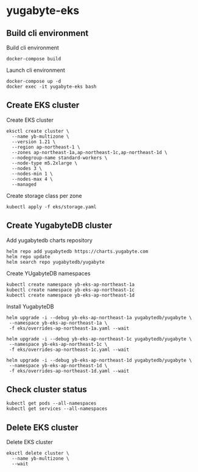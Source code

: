 # yugabyte-eks

## Build cli environment

Build cli environment
```
docker-compose build
```

Launch cli environment
```
docker-compose up -d
docker exec -it yugabyte-eks bash
```

## Create EKS cluster

Create EKS cluster
```
eksctl create cluster \
  --name yb-multizone \
  --version 1.21 \
  --region ap-northeast-1 \
  --zones ap-northeast-1a,ap-northeast-1c,ap-northeast-1d \
  --nodegroup-name standard-workers \
  --node-type m5.2xlarge \
  --nodes 3 \
  --nodes-min 1 \
  --nodes-max 4 \
  --managed
```

Create storage class per zone
```
kubectl apply -f eks/storage.yaml
```

## Create YugabyteDB cluster

Add yugabytedb charts repository
```
helm repo add yugabytedb https://charts.yugabyte.com
helm repo update
helm search repo yugabytedb/yugabyte
```

Create YUgabyteDB namespaces
```
kubectl create namespace yb-eks-ap-northeast-1a
kubectl create namespace yb-eks-ap-northeast-1c
kubectl create namespace yb-eks-ap-northeast-1d
```


Install YugabyteDB
```
helm upgrade -i --debug yb-eks-ap-northeast-1a yugabytedb/yugabyte \
 --namespace yb-eks-ap-northeast-1a \
 -f eks/overrides-ap-northeast-1a.yaml --wait

helm upgrade -i --debug yb-eks-ap-northeast-1c yugabytedb/yugabyte \
 --namespace yb-eks-ap-northeast-1c \
 -f eks/overrides-ap-northeast-1c.yaml --wait

helm upgrade -i --debug yb-eks-ap-northeast-1d yugabytedb/yugabyte \
 --namespace yb-eks-ap-northeast-1d \
 -f eks/overrides-ap-northeast-1d.yaml --wait
```

## Check cluster status

```
kubectl get pods --all-namespaces
kubectl get services --all-namespaces
```


## Delete EKS cluster

Delete EKS cluster
```
eksctl delete cluster \
  --name yb-multizone \
  --wait
```
